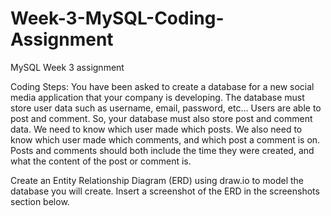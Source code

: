 # Week-3-MySQL-Coding-Assignment
MySQL Week 3 assignment

Coding Steps:
You have been asked to create a database for a new social media application that your company is developing.
The database must store user data such as username, email, password, etc...
Users are able to post and comment. So, your database must also store post and comment data.
We need to know which user made which posts.
We also need to know which user made which comments, and which post a comment is on.
Posts and comments should both include the time they were created, and what the content of the post or comment is.

Create an Entity Relationship Diagram (ERD) using draw.io to model the database you will create. Insert a screenshot of the ERD in the screenshots section below.
